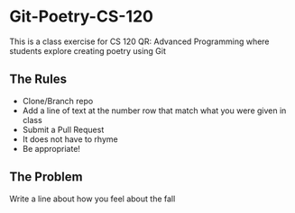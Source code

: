 # Git-Poetry-CS-120
This is a class exercise for CS 120 QR: Advanced Programming where students explore creating poetry using Git

## The Rules
* Clone/Branch repo
* Add a line of text at the number row that match what you were given in class
* Submit a Pull Request
* It does not have to rhyme 
* Be appropriate!

## The Problem
Write a line about how you feel about the fall
